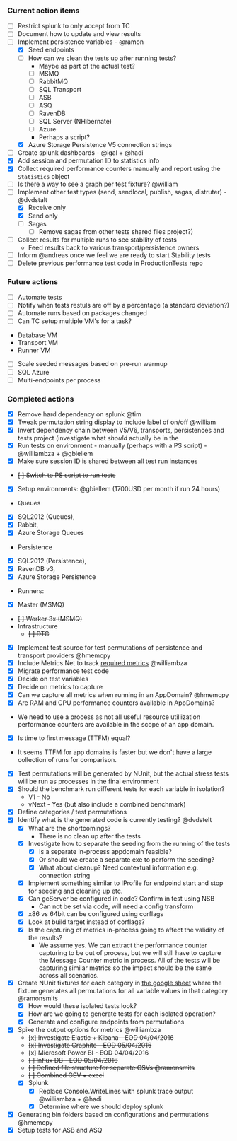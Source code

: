 ### Current action items

- [ ] Restrict splunk to only accept from TC
- [ ] Document how to update and view results
- [ ] Implement persistence variables - @ramon
  - [x] Seed endpoints
  - [ ] How can we clean the tests up after running tests?
    - Maybe as part of the actual test?
     - [ ] MSMQ
     - [ ] RabbitMQ
     - [ ] SQL Transport
     - [ ] ASB
     - [ ] ASQ
     - [ ] RavenDB
     - [ ] SQL Server (NHibernate)
     - [ ] Azure
    - Perhaps a script?
  - [x] Azure Storage Persistence V5 connection strings
- [ ] Create splunk dashboards - @igal + @hadi
 - [x] Add session and permutation ID to statistics info
 - [x] Collect required performance counters manually and report using the `Statistics` object
 - [ ] Is there a way to see a graph per test fixture? @william
- [ ] Implement other test types (send, sendlocal, publish, sagas, distruter) - @dvdstalt
  - [x] Receive only
  - [x] Send only
  - [ ] Sagas
    - [ ] Remove sagas from other tests
shared files project?)
- [ ] Collect results for multiple runs to see stability of tests
   - Feed results back to various transport/persistence owners
- [ ] Inform @andreas once we feel we are ready to start Stability tests
- [ ] Delete previous performance test code in ProductionTests repo

### Future actions

- [ ] Automate tests
- [ ] Notify when tests restuls are off by a percentage (a standard deviation?)
- [ ] Automate runs based on packages changed
- [ ] Can TC setup multiple VM's for a task?
 - Database VM
 - Transport VM
 - Runner VM
- [ ] Scale seeded messages based on pre-run warmup
- [ ] SQL Azure
- [ ] Multi-endpoints per process
 
 ### Completed actions

- [x] Remove hard dependency on splunk @tim
- [x] Tweak permutation string display to include label of on/off @william
- [x] Invert dependency chain between V5/V6, transports, persistences and tests project (investigate what _should_ actually be in the 
- [x] Run tests on environment - manually (perhaps with a PS script) - @williambza + @gbiellem
 - [x] Make sure session ID is shared between all test run instances
 - ~~[ ] Switch to PS script to run tests~~
 - [x] Setup environments: @gbiellem (1700USD per month if run 24 hours)
  - Queues
   - [x] SQL2012 (Queues), 
   - [x] Rabbit, 
   - [x] Azure Storage Queues
  - Persistence
   - [x] SQL2012 (Persistence),
   - [x] RavenDB v3, 
   - [x] Azure Storage Persistence
  - Runners:
   - [x] Master (MSMQ)
   - ~~[ ] Worker 3x (MSMQ)~~
 - Infrastructure
   - ~~[ ] DTC~~
- [x] Implement test source for test permutations of persistence and transport providers @hmemcpy 
- [X] Include Metrics.Net to track [required metrics](https://github.com/Particular/EndToEnd/blob/docs/docs/metrics.md) @williambza
- [x] Migrate performance test code
- [x] Decide on test variables
- [x] Decide on metrics to capture
- [x] Can we capture all metrics when running in an AppDomain? @hmemcpy
 - [x] Are RAM and CPU performance counters available in AppDomains?
  - We need to use a process as not all useful resource utiliization performance counters are available in the scope of an app domain.
 - [x] Is time to first message (TTFM) equal?
  - It seems TTFM for app domains is faster but we don't have a large collection of runs for comparison.
- [x] Test permutations will be generated by NUnit, but the actual stress tests will be run as processes in the final environment
- [x] Should the benchmark run different tests for each variable in isolation?
    - V1 - No
    - vNext - Yes (but also include a combined benchmark)
- [x] Define categories / test permutations
 - [x] Identify what is the generated code is currently testing? @dvdstelt 
   - [x] What are the shortcomings?
     - There is no clean up after the tests
   - [x] Investigate how to separate the seeding from the running of the tests
       - [x] Is a separate in-process appdomain feasible?
       - [x] Or should we create a separate exe to perform the seeding?
       - [x] What about cleanup? Need contextual information e.g. connection string
   - [x] Implement something similar to IProfile for endpoind start and stop for seeding and cleaning up etc.
   - [x] Can gcServer be configured in code? Confirm in test using NSB
     - Can not be set via code, will need a config transform
   - [x] x86 vs 64bit can be configured using corflags
   - [x] Look at build target instead of corflags?
   - [x] Is the capturing of metrics in-process going to affect the validity of the results?
     - We assume yes. We can extract the performance counter capturing to be out of process, but we will still have to capture the Message Counter metric in process.  All of the tests will be capturing similar metrics so the impact should be the same across all scenarios.
 - [x] Create NUnit fixtures for each category in [the google sheet](https://docs.google.com/spreadsheets/d/1avUW8Y5gpcPqTxIBaq7X5OXXaE4lDU0e0ZA9FDFNygs/edit#gid=771631393) where the fixture generates all permutations for all variable values in that category @ramonsmits 
    - [x] How would these isolated tests look?
    - [x] How are we going to generate tests for each isolated operation?
    - [x] Generate and configure endpoints from permutations
 - [x] Spike the output options for metrics @williambza
     - ~~[x] Investigate Elastic + Kibana - EOD 04/04/2016~~
     - ~~[x] Investigate Graphite - EOD 05/04/2016~~
     - ~~[x] Microsoft Power BI - EOD 04/04/2016~~
     - ~~[ ] Influx DB - EOD 05/04/2016~~
     - ~~[ ] Defined file structure for separate CSVs @ramonsmits~~
     - ~~[ ] Combined CSV + excel~~
     - [x] Splunk
        - [x] Replace Console.WriteLines with splunk trace output @williambza + @hadi
        - [x] Determine where we should deploy splunk
 - [x] Generating bin folders based on configurations and permutations @hmemcpy
 - [x] Setup tests for ASB and ASQ
